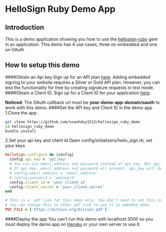 HelloSign Ruby Demo App
=======================

Introduction
------------

This is a demo application showing you how to use the [hellosign-ruby]() gem in an application.
This demo has 4 use cases, three on embedded and one on OAuth

How to setup this demo
----------------

####Obtain an Api key
Sign up for an API plan [here](https://www.hellosign.com/api/pricing). Adding embedded signing to your website requires a Silver or Gold API plan.
However, you can test the functionality for free by creating signature requests in test mode.
####Obtain a Client ID.
Sign up for a Client ID for your application [here](https://www.hellosign.com/oauth/createAppForm).

**Noticed**: The OAuth callback url must be **your-demo-app-domain/oauth** to work with this demo.
####Set the API key and Client ID in the demo app
1.Clone the app

```bash
git clone https://github.com/voanhduy1512/hellosign_ruby_demo
cd hellosign_ruby_demo
bundle install
```

2.Set your api key and client id
Open config/initializers/hello_sign.rb, set your keys

```ruby
HelloSign.configure do |config|
  config.api_key = 'api_key'
  # You can use email_address and password instead of api_key. But api_key is recommended
  # If api_key, email_address and password all present, api_key will be used
  # config.email_address = 'email_address'
  # config.password = 'password'
  config.client_id = 'your_cliend_id'
  config.client_secret = 'your_cliend_secret'
end

# This is a  pdf link for this demo only. You don't need to set this in real application.
# You can change this to other pdf link to use it in embdded demo
PDF_FILE = ['https://bitcoin.org/bitcoin.pdf']

```

####Deploy the app
You can't run this demo with localhost:3000 so you must deploy the demo app on [Heroku](https://heroku.com) or your own server to use it.
